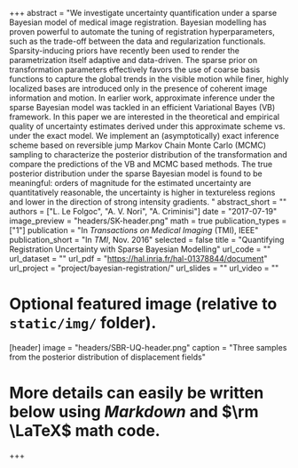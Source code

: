 +++
abstract = "We investigate uncertainty quantification under a sparse Bayesian model of medical image registration. Bayesian modelling has proven powerful to automate the tuning of registration hyperparameters, such as the trade-off between the data and regularization functionals. Sparsity-inducing priors have recently been used to render the parametrization itself adaptive and data-driven. The sparse prior on transformation parameters effectively favors the use of coarse basis functions to capture the global trends in the visible motion while finer, highly localized bases are introduced only in the presence of coherent image information and motion. In earlier work, approximate inference under the sparse Bayesian model was tackled in an efficient Variational Bayes (VB) framework. In this paper we are interested in the theoretical and empirical quality of uncertainty estimates derived under this approximate scheme vs. under the exact model. We implement an (asymptotically) exact inference scheme based on reversible jump Markov Chain Monte Carlo (MCMC) sampling to characterize the posterior distribution of the transformation and compare the predictions of the VB and MCMC based methods. The true posterior distribution under the sparse Bayesian model is found to be meaningful: orders of magnitude for the estimated uncertainty are quantitatively reasonable, the uncertainty is higher in textureless regions and lower in the direction of strong intensity gradients. "
abstract_short = ""
authors = ["L. Le Folgoc", "A. V. Nori", "A. Criminisi"]
date = "2017-07-19"
image_preview = "headers/SK-header.png"
math = true
publication_types = ["1"]
publication = "In *Transactions on Medical Imaging* (TMI), IEEE"
publication_short = "In *TMI*, Nov. 2016"
selected = false
title = "Quantifying Registration Uncertainty with Sparse Bayesian Modelling"
url_code = ""
url_dataset = ""
url_pdf = "https://hal.inria.fr/hal-01378844/document"
url_project = "project/bayesian-registration/"
url_slides = ""
url_video = ""

# Optional featured image (relative to `static/img/` folder).
[header]
image = "headers/SBR-UQ-header.png"
caption = "Three samples from the posterior distribution of displacement fields"

# More details can easily be written below using *Markdown* and $\rm \LaTeX$ math code.

+++
